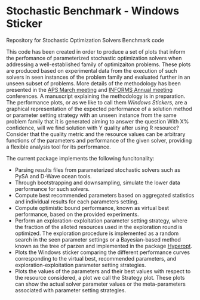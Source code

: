 # Stochastic Benchmark - Windows Sticker

Repository for Stochastic Optimization Solvers Benchmark code

This code has been created in order to produce a set of plots that inform the perfomance of parameterized stochastic optimization solvers when addressing a well-established family of optimizaiton problems.
These plots are produced based on experimental data from the execution of such solvers in seen instances of the problem family and evaluated further in an unseen subset of problems.
More details of the methodology has been presented in the [APS March meeting](https://meetings.aps.org/Meeting/MAR22/Session/F38.5) and [INFORMS Annual meeting](https://www.abstractsonline.com/pp8/#!/10693/presentation/8455) conferences.
A manuscript explaining the methodology is in preparation.
The performance plots, or as we like to call them *Windows Stickers*, are a graphical representation of the expected performance of a solution method or parameter setting strategy with an unseen instance from the same problem family that it is generated aiming to answer the question With X% confidence, will we find solution with Y quality after using R resource?
Consider that the quality metric and the resource values can be arbitrary functions of the parameters and performance of the given solver, providing a flexible analysis tool for its performance.

The current package implements the following funcitonality:
- Parsing results files from parameterized stochastic solvers such as PySA and D-Wave ocean tools.
- Through bootstrapping and downsampling, simulate the lower data performance for such solvers.
- Compute best recommended parameters based on aggregated statistics and individual results for each parameters setting.
- Compute optimistic bound performance, known as virtual best performance, based on the provided experiments.
- Perform an exploration-exploitation parameter setting strategy, where the fraction of the alloted resources used in the exploration round is optimized. The exploration procedure is implemented as a random search in the seen parameter settings or a Bayesian-based method known as the tree of parzen and implemented in the package [Hyperopt](https://hyperopt.github.io/hyperopt/).
- Plots the Windows sticker comparing the different performance curves corresponding to the virtual best, recommended parameters, and exploration-exploitation parameter setting strategies.
- Plots the values of the parameters and their best values with respect to the resource considered, a plot we call the Strategy plot. These plots can show the actual solver parameter values or the meta-parameters associated with parameter setting strategies.

<!-- this package can be installed by the following `pip` command -->

<!-- ``pip install -i https://test.pypi.org/simple/ stochastic-benchmark==0.0.1`` -->